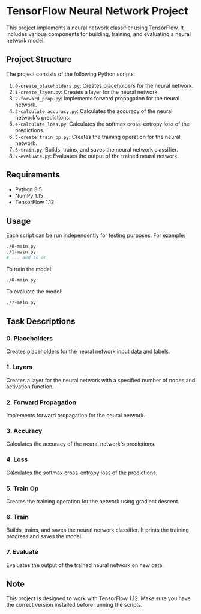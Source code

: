 # TensorFlow Neural Network Project

This project implements a neural network classifier using TensorFlow. It includes various components for building, training, and evaluating a neural network model.

## Project Structure

The project consists of the following Python scripts:

1. `0-create_placeholders.py`: Creates placeholders for the neural network.
2. `1-create_layer.py`: Creates a layer for the neural network.
3. `2-forward_prop.py`: Implements forward propagation for the neural network.
4. `3-calculate_accuracy.py`: Calculates the accuracy of the neural network's predictions.
5. `4-calculate_loss.py`: Calculates the softmax cross-entropy loss of the predictions.
6. `5-create_train_op.py`: Creates the training operation for the neural network.
7. `6-train.py`: Builds, trains, and saves the neural network classifier.
8. `7-evaluate.py`: Evaluates the output of the trained neural network.

## Requirements

- Python 3.5
- NumPy 1.15
- TensorFlow 1.12

## Usage

Each script can be run independently for testing purposes. For example:

```bash
./0-main.py
./1-main.py
# ... and so on
```

To train the model:

```bash
./6-main.py
```

To evaluate the model:

```bash
./7-main.py
```

## Task Descriptions

### 0. Placeholders

Creates placeholders for the neural network input data and labels.

### 1. Layers

Creates a layer for the neural network with a specified number of nodes and activation function.

### 2. Forward Propagation

Implements forward propagation for the neural network.

### 3. Accuracy

Calculates the accuracy of the neural network's predictions.

### 4. Loss

Calculates the softmax cross-entropy loss of the predictions.

### 5. Train Op

Creates the training operation for the network using gradient descent.

### 6. Train

Builds, trains, and saves the neural network classifier. It prints the training progress and saves the model.

### 7. Evaluate

Evaluates the output of the trained neural network on new data.

## Note

This project is designed to work with TensorFlow 1.12. Make sure you have the correct version installed before running the scripts.
